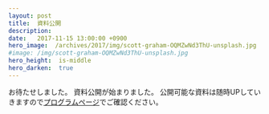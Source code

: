 ```yaml
---
layout: post
title:  資料公開
description:
date:   2017-11-15 13:00:00 +0900
hero_image:  /archives/2017/img/scott-graham-OQMZwNd3ThU-unsplash.jpg
#image: /img/scott-graham-OQMZwNd3ThU-unsplash.jpg
hero_height:  is-middle
hero_darken:  true
---
```


お待たせしました。
資料公開が始まりました。
公開可能な資料は随時UPしていきますので[プログラムページ](/archives/2017/program/)でご確認ください。